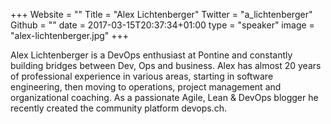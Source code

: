 +++
Website = ""
Title = "Alex Lichtenberger"
Twitter = "a_lichtenberger"
Github = ""
date = 2017-03-15T20:37:34+01:00
type = "speaker"
image = "alex-lichtenberger.jpg"
+++

Alex Lichtenberger is a DevOps enthusiast at Pontine and constantly building bridges
between Dev, Ops and business. Alex has almost 20 years of professional experience in
various areas, starting in software engineering, then moving to operations,
project management and organizational coaching. As a passionate Agile, Lean & DevOps
blogger he recently created the community platform devops.ch.
